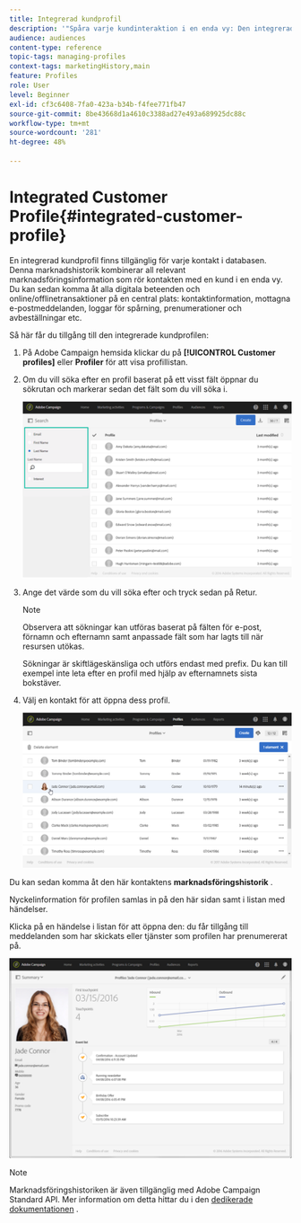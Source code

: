 ```yaml
---
title: Integrerad kundprofil
description: '"Spåra varje kundinteraktion i en enda vy: Den integrerade kundprofilen i Adobe Campaign uppdateras under hela kundens livscykel."'
audience: audiences
content-type: reference
topic-tags: managing-profiles
context-tags: marketingHistory,main
feature: Profiles
role: User
level: Beginner
exl-id: cf3c6408-7fa0-423a-b34b-f4fee771fb47
source-git-commit: 8be43668d1a4610c3388ad27e493a689925dc88c
workflow-type: tm+mt
source-wordcount: '281'
ht-degree: 48%

---
```


# Integrated Customer Profile{#integrated-customer-profile}

En integrerad kundprofil finns tillgänglig för varje kontakt i databasen. Denna marknadshistorik kombinerar all relevant marknadsföringsinformation som rör kontakten med en kund i en enda vy. Du kan sedan komma åt alla digitala beteenden och online/offlinetransaktioner på en central plats: kontaktinformation, mottagna e-postmeddelanden, loggar för spårning, prenumerationer och avbeställningar etc.

Så här får du tillgång till den integrerade kundprofilen:

1. På Adobe Campaign hemsida klickar du på **[!UICONTROL Customer profiles]** eller **Profiler** för att visa profillistan.

1. Om du vill söka efter en profil baserat på ett visst fält öppnar du sökrutan och markerar sedan det fält som du vill söka i.


   ![](assets/profile-search.png)

1. Ange det värde som du vill söka efter och tryck sedan på Retur.

   >[!NOTE]
   >
   >Observera att sökningar kan utföras baserat på fälten för e-post, förnamn och efternamn samt anpassade fält som har lagts till när resursen utökas.
   >
   >Sökningar är skiftlägeskänsliga och utförs endast med prefix. Du kan till exempel inte leta efter en profil med hjälp av efternamnets sista bokstäver.

1. Välj en kontakt för att öppna dess profil.

   ![](assets/mkt_hist_access.png)

Du kan sedan komma åt den här kontaktens **marknadsföringshistorik** .

Nyckelinformation för profilen samlas in på den här sidan samt i listan med händelser.

Klicka på en händelse i listan för att öppna den: du får tillgång till meddelanden som har skickats eller tjänster som profilen har prenumererat på.

![](assets/mkt_hist_view.png)

>[!NOTE]
>
>Marknadsföringshistoriken är även tillgänglig med Adobe Campaign Standard API. Mer information om detta hittar du i den [dedikerade dokumentationen](../../api/using/interacting-with-marketing-history.md) .
